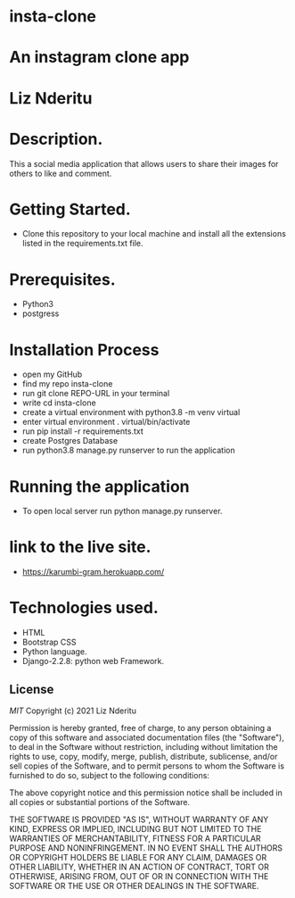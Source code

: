 # insta-clone

# An instagram clone app
# Liz Nderitu

# Description.
This a social media application that allows users to share their images for others to like and comment.

# Getting Started.
* Clone this repository to your local machine and install all the extensions listed in the requirements.txt file.

# Prerequisites.
* Python3
* postgress

# Installation Process
* open my GitHub
* find my repo insta-clone
* run git clone REPO-URL in your terminal
* write cd insta-clone
* create a virtual environment with python3.8 -m venv virtual
* enter virtual environment . virtual/bin/activate
* run pip install -r requirements.txt
* create Postgres Database
* run python3.8 manage.py runserver to run the application


# Running the application
* To open local server run python manage.py runserver.

# link to the live site.

* https://karumbi-gram.herokuapp.com/
# Technologies used.
* HTML
* Bootstrap CSS
* Python language.
* Django-2.2.8: python web Framework.

## License
*MIT* Copyright (c) 2021 Liz Nderitu

Permission is hereby granted, free of charge, to any person obtaining a copy
of this software and associated documentation files (the "Software"), to deal
in the Software without restriction, including without limitation the rights
to use, copy, modify, merge, publish, distribute, sublicense, and/or sell
copies of the Software, and to permit persons to whom the Software is
furnished to do so, subject to the following conditions:

The above copyright notice and this permission notice shall be included in all
copies or substantial portions of the Software.

THE SOFTWARE IS PROVIDED "AS IS", WITHOUT WARRANTY OF ANY KIND, EXPRESS OR
IMPLIED, INCLUDING BUT NOT LIMITED TO THE WARRANTIES OF MERCHANTABILITY,
FITNESS FOR A PARTICULAR PURPOSE AND NONINFRINGEMENT. IN NO EVENT SHALL THE
AUTHORS OR COPYRIGHT HOLDERS BE LIABLE FOR ANY CLAIM, DAMAGES OR OTHER
LIABILITY, WHETHER IN AN ACTION OF CONTRACT, TORT OR OTHERWISE, ARISING FROM,
OUT OF OR IN CONNECTION WITH THE SOFTWARE OR THE USE OR OTHER DEALINGS IN THE
SOFTWARE.
